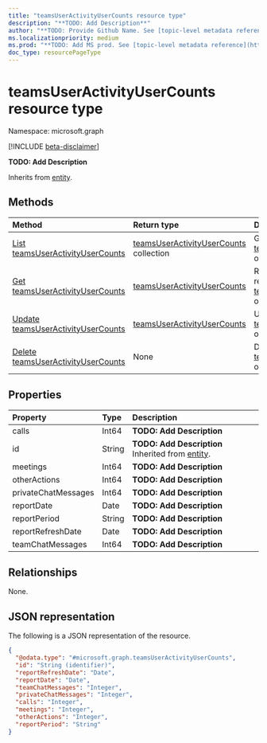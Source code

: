 ```yaml
---
title: "teamsUserActivityUserCounts resource type"
description: "**TODO: Add Description**"
author: "**TODO: Provide Github Name. See [topic-level metadata reference](https://msgo.azurewebsites.net/add/document/guidelines/metadata.html#topic-level-metadata)**"
ms.localizationpriority: medium
ms.prod: "**TODO: Add MS prod. See [topic-level metadata reference](https://msgo.azurewebsites.net/add/document/guidelines/metadata.html#topic-level-metadata)**"
doc_type: resourcePageType
---
```


# teamsUserActivityUserCounts resource type

Namespace: microsoft.graph

[!INCLUDE [beta-disclaimer](../../includes/beta-disclaimer.md)]

**TODO: Add Description**


Inherits from [entity](../resources/entity.md).

## Methods
|Method|Return type|Description|
|:---|:---|:---|
|[List teamsUserActivityUserCounts](../api/teamsuseractivityusercounts-list.md)|[teamsUserActivityUserCounts](../resources/teamsuseractivityusercounts.md) collection|Get a list of the [teamsUserActivityUserCounts](../resources/teamsuseractivityusercounts.md) objects and their properties.|
|[Get teamsUserActivityUserCounts](../api/teamsuseractivityusercounts-get.md)|[teamsUserActivityUserCounts](../resources/teamsuseractivityusercounts.md)|Read the properties and relationships of a [teamsUserActivityUserCounts](../resources/teamsuseractivityusercounts.md) object.|
|[Update teamsUserActivityUserCounts](../api/teamsuseractivityusercounts-update.md)|[teamsUserActivityUserCounts](../resources/teamsuseractivityusercounts.md)|Update the properties of a [teamsUserActivityUserCounts](../resources/teamsuseractivityusercounts.md) object.|
|[Delete teamsUserActivityUserCounts](../api/teamsuseractivityusercounts-delete.md)|None|Deletes a [teamsUserActivityUserCounts](../resources/teamsuseractivityusercounts.md) object.|

## Properties
|Property|Type|Description|
|:---|:---|:---|
|calls|Int64|**TODO: Add Description**|
|id|String|**TODO: Add Description** Inherited from [entity](../resources/entity.md).|
|meetings|Int64|**TODO: Add Description**|
|otherActions|Int64|**TODO: Add Description**|
|privateChatMessages|Int64|**TODO: Add Description**|
|reportDate|Date|**TODO: Add Description**|
|reportPeriod|String|**TODO: Add Description**|
|reportRefreshDate|Date|**TODO: Add Description**|
|teamChatMessages|Int64|**TODO: Add Description**|

## Relationships
None.

## JSON representation
The following is a JSON representation of the resource.
<!-- {
  "blockType": "resource",
  "keyProperty": "id",
  "@odata.type": "microsoft.graph.teamsUserActivityUserCounts",
  "baseType": "microsoft.graph.entity",
  "openType": false
}
-->
``` json
{
  "@odata.type": "#microsoft.graph.teamsUserActivityUserCounts",
  "id": "String (identifier)",
  "reportRefreshDate": "Date",
  "reportDate": "Date",
  "teamChatMessages": "Integer",
  "privateChatMessages": "Integer",
  "calls": "Integer",
  "meetings": "Integer",
  "otherActions": "Integer",
  "reportPeriod": "String"
}
```

